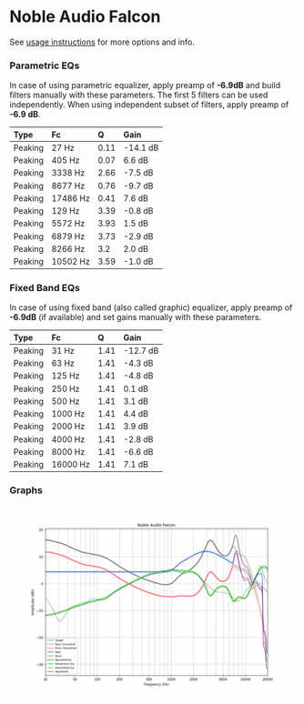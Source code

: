 # Noble Audio Falcon
See [usage instructions](https://github.com/jaakkopasanen/AutoEq#usage) for more options and info.

### Parametric EQs
In case of using parametric equalizer, apply preamp of **-6.9dB** and build filters manually
with these parameters. The first 5 filters can be used independently.
When using independent subset of filters, apply preamp of **-6.9 dB**.

| Type    | Fc       |    Q | Gain     |
|:--------|:---------|:-----|:---------|
| Peaking | 27 Hz    | 0.11 | -14.1 dB |
| Peaking | 405 Hz   | 0.07 | 6.6 dB   |
| Peaking | 3338 Hz  | 2.66 | -7.5 dB  |
| Peaking | 8677 Hz  | 0.76 | -9.7 dB  |
| Peaking | 17486 Hz | 0.41 | 7.6 dB   |
| Peaking | 129 Hz   | 3.39 | -0.8 dB  |
| Peaking | 5572 Hz  | 3.93 | 1.5 dB   |
| Peaking | 6879 Hz  | 3.73 | -2.9 dB  |
| Peaking | 8266 Hz  | 3.2  | 2.0 dB   |
| Peaking | 10502 Hz | 3.59 | -1.0 dB  |

### Fixed Band EQs
In case of using fixed band (also called graphic) equalizer, apply preamp of **-6.9dB**
(if available) and set gains manually with these parameters.

| Type    | Fc       |    Q | Gain     |
|:--------|:---------|:-----|:---------|
| Peaking | 31 Hz    | 1.41 | -12.7 dB |
| Peaking | 63 Hz    | 1.41 | -4.3 dB  |
| Peaking | 125 Hz   | 1.41 | -4.8 dB  |
| Peaking | 250 Hz   | 1.41 | 0.1 dB   |
| Peaking | 500 Hz   | 1.41 | 3.1 dB   |
| Peaking | 1000 Hz  | 1.41 | 4.4 dB   |
| Peaking | 2000 Hz  | 1.41 | 3.9 dB   |
| Peaking | 4000 Hz  | 1.41 | -2.8 dB  |
| Peaking | 8000 Hz  | 1.41 | -6.6 dB  |
| Peaking | 16000 Hz | 1.41 | 7.1 dB   |

### Graphs
![](./Noble%20Audio%20Falcon.png)